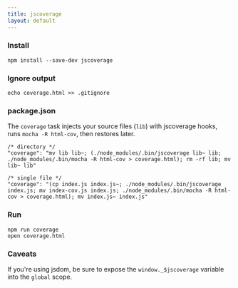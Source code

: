 ```yaml
---
title: jscoverage
layout: default
---
```


### Install

    npm install --save-dev jscoverage

### Ignore output

    echo coverage.html >> .gitignore

### package.json

The `coverage` task injects your source files (`lib`) with jscoverage hooks, runs `mocha -R html-cov`, then restores later.

    /* directory */
    "coverage": "mv lib lib~; (./node_modules/.bin/jscoverage lib~ lib; ./node_modules/.bin/mocha -R html-cov > coverage.html); rm -rf lib; mv lib~ lib"

    /* single file */
    "coverage": "(cp index.js index.js~; ./node_modules/.bin/jscoverage index.js; mv index-cov.js index.js; ./node_modules/.bin/mocha -R html-cov > coverage.html); mv index.js~ index.js"

### Run

    npm run coverage
    open coverage.html

### Caveats

If you're using jsdom, be sure to expose the `window._$jscoverage` variable into the `global` scope.
